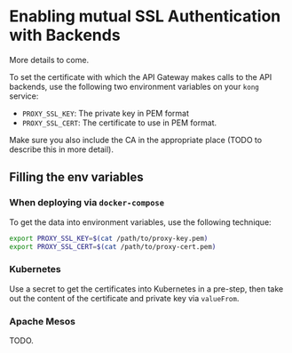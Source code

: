# Enabling mutual SSL Authentication with Backends

More details to come.

To set the certificate with which the API Gateway makes calls to the API backends, use the following two environment variables on your `kong` service:

* `PROXY_SSL_KEY`: The private key in PEM format
* `PROXY_SSL_CERT`: The certificate to use in PEM format.

Make sure you also include the CA in the appropriate place (TODO to describe this in more detail).

## Filling the env variables

### When deploying via `docker-compose`

To get the data into environment variables, use the following technique:

```bash
export PROXY_SSL_KEY=$(cat /path/to/proxy-key.pem)
export PROXY_SSL_CERT=$(cat /path/to/proxy-cert.pem)
```

### Kubernetes

Use a secret to get the certificates into Kubernetes in a pre-step, then take out the content of the certificate and private key via `valueFrom`.

### Apache Mesos

TODO.
